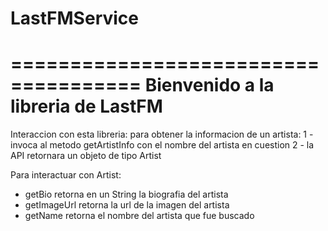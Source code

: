 # LastFMService

=====================================
Bienvenido a la libreria de LastFM
=====================================

Interaccion con esta libreria:
  para obtener la informacion de un artista:
  1 - invoca al metodo getArtistInfo con el nombre del artista en cuestion
  2 - la API retornara un objeto de tipo Artist 
  
Para interactuar con Artist:
  - getBio retorna en un String la biografia del artista
  - getImageUrl retorna la url de la imagen del artista
  - getName retorna el nombre del artista que fue buscado
